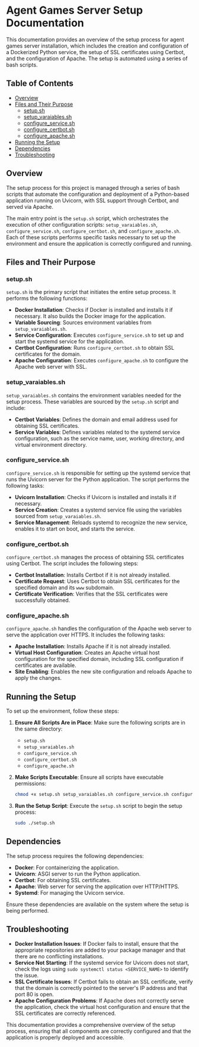 # Agent Games Server Setup Documentation

This documentation provides an overview of the setup process for agent games server installation, which includes the creation and configuration of a Dockerized Python service, the setup of SSL certificates using Certbot, and the configuration of Apache. The setup is automated using a series of bash scripts.

## Table of Contents

- [Overview](#overview)
- [Files and Their Purpose](#files-and-their-purpose)
  - [setup.sh](#setupsh)
  - [setup_varaiables.sh](#setup_varaiablessh)
  - [configure_service.sh](#configure_servicesh)
  - [configure_certbot.sh](#configure_certbotsh)
  - [configure_apache.sh](#configure_apachesh)
- [Running the Setup](#running-the-setup)
- [Dependencies](#dependencies)
- [Troubleshooting](#troubleshooting)

## Overview

The setup process for this project is managed through a series of bash scripts that automate the configuration and deployment of a Python-based application running on Uvicorn, with SSL support through Certbot, and served via Apache.

The main entry point is the `setup.sh` script, which orchestrates the execution of other configuration scripts: `setup_varaiables.sh`, `configure_service.sh`, `configure_certbot.sh`, and `configure_apache.sh`. Each of these scripts performs specific tasks necessary to set up the environment and ensure the application is correctly configured and running.

## Files and Their Purpose

### setup.sh

`setup.sh` is the primary script that initiates the entire setup process. It performs the following functions:

- **Docker Installation**: Checks if Docker is installed and installs it if necessary. It also builds the Docker image for the application.
- **Variable Sourcing**: Sources environment variables from `setup_varaiables.sh`.
- **Service Configuration**: Executes `configure_service.sh` to set up and start the systemd service for the application.
- **Certbot Configuration**: Runs `configure_certbot.sh` to obtain SSL certificates for the domain.
- **Apache Configuration**: Executes `configure_apache.sh` to configure the Apache web server with SSL.

### setup_varaiables.sh

`setup_varaiables.sh` contains the environment variables needed for the setup process. These variables are sourced by the `setup.sh` script and include:

- **Certbot Variables**: Defines the domain and email address used for obtaining SSL certificates.
- **Service Variables**: Defines variables related to the systemd service configuration, such as the service name, user, working directory, and virtual environment directory.

### configure_service.sh

`configure_service.sh` is responsible for setting up the systemd service that runs the Uvicorn server for the Python application. The script performs the following tasks:

- **Uvicorn Installation**: Checks if Uvicorn is installed and installs it if necessary.
- **Service Creation**: Creates a systemd service file using the variables sourced from `setup_varaiables.sh`.
- **Service Management**: Reloads systemd to recognize the new service, enables it to start on boot, and starts the service.

### configure_certbot.sh

`configure_certbot.sh` manages the process of obtaining SSL certificates using Certbot. The script includes the following steps:

- **Certbot Installation**: Installs Certbot if it is not already installed.
- **Certificate Request**: Uses Certbot to obtain SSL certificates for the specified domain and its `www` subdomain.
- **Certificate Verification**: Verifies that the SSL certificates were successfully obtained.

### configure_apache.sh

`configure_apache.sh` handles the configuration of the Apache web server to serve the application over HTTPS. It includes the following tasks:

- **Apache Installation**: Installs Apache if it is not already installed.
- **Virtual Host Configuration**: Creates an Apache virtual host configuration for the specified domain, including SSL configuration if certificates are available.
- **Site Enabling**: Enables the new site configuration and reloads Apache to apply the changes.

## Running the Setup

To set up the environment, follow these steps:

1. **Ensure All Scripts Are in Place**: Make sure the following scripts are in the same directory:
   - `setup.sh`
   - `setup_varaiables.sh`
   - `configure_service.sh`
   - `configure_certbot.sh`
   - `configure_apache.sh`

2. **Make Scripts Executable**: Ensure all scripts have executable permissions:
   ```bash
   chmod +x setup.sh setup_varaiables.sh configure_service.sh configure_certbot.sh configure_apache.sh
   ```

3. **Run the Setup Script**: Execute the `setup.sh` script to begin the setup process:
   ```bash
   sudo ./setup.sh
   ```

## Dependencies

The setup process requires the following dependencies:

- **Docker**: For containerizing the application.
- **Uvicorn**: ASGI server to run the Python application.
- **Certbot**: For obtaining SSL certificates.
- **Apache**: Web server for serving the application over HTTP/HTTPS.
- **Systemd**: For managing the Uvicorn service.

Ensure these dependencies are available on the system where the setup is being performed.

## Troubleshooting

- **Docker Installation Issues**: If Docker fails to install, ensure that the appropriate repositories are added to your package manager and that there are no conflicting installations.
- **Service Not Starting**: If the systemd service for Uvicorn does not start, check the logs using `sudo systemctl status <SERVICE_NAME>` to identify the issue.
- **SSL Certificate Issues**: If Certbot fails to obtain an SSL certificate, verify that the domain is correctly pointed to the server's IP address and that port 80 is open.
- **Apache Configuration Problems**: If Apache does not correctly serve the application, check the virtual host configuration and ensure that the SSL certificates are correctly referenced.

This documentation provides a comprehensive overview of the setup process, ensuring that all components are correctly configured and that the application is properly deployed and accessible.